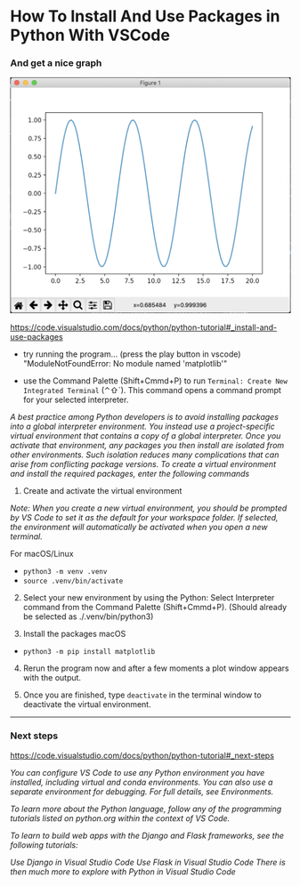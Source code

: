 # How To Install And Use Packages in Python With VSCode 
### And get a nice graph

![Screenshot of Graph](./img/preview.png)

https://code.visualstudio.com/docs/python/python-tutorial#_install-and-use-packages

- try running the program... (press the play button in vscode)
"ModuleNotFoundError: No module named 'matplotlib'"

- use the Command Palette (Shift+Cmmd+P) to run `Terminal: Create New Integrated Terminal` (⌃⇧`). This command opens a command prompt for your selected interpreter.

*A best practice among Python developers is to avoid installing packages into a global interpreter environment. You instead use a project-specific virtual environment that contains a copy of a global interpreter. Once you activate that environment, any packages you then install are isolated from other environments. Such isolation reduces many complications that can arise from conflicting package versions. To create a virtual environment and install the required packages, enter the following commands*

1. Create and activate the virtual environment

*Note: When you create a new virtual environment, you should be prompted by VS Code to set it as the default for your workspace folder. If selected, the environment will automatically be activated when you open a new terminal.*

For macOS/Linux
- `python3 -m venv .venv`
- `source .venv/bin/activate`

2. Select your new environment by using the Python: Select Interpreter command from the Command Palette (Shift+Cmmd+P). (Should already be selected as ./.venv/bin/python3)

3. Install the packages
macOS
- `python3 -m pip install matplotlib`

4. Rerun the program now and after a few moments a plot window appears with the output.

5. Once you are finished, type `deactivate` in the terminal window to deactivate the virtual environment.

-----------------------------------------------------

### Next steps

https://code.visualstudio.com/docs/python/python-tutorial#_next-steps

*You can configure VS Code to use any Python environment you have installed, including virtual and conda environments. You can also use a separate environment for debugging. For full details, see Environments.*

*To learn more about the Python language, follow any of the programming tutorials listed on python.org within the context of VS Code.*

*To learn to build web apps with the Django and Flask frameworks, see the following tutorials:*

*Use Django in Visual Studio Code*
*Use Flask in Visual Studio Code*
*There is then much more to explore with Python in Visual Studio Code*